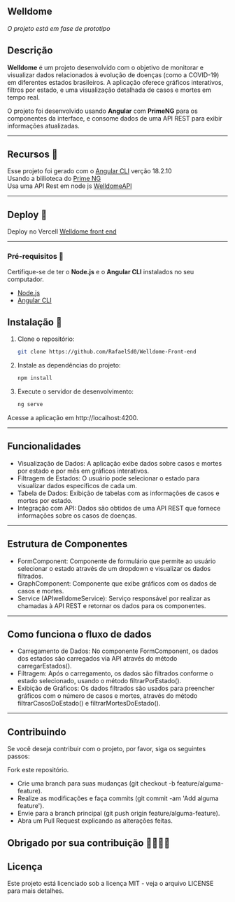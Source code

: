 ## Welldome

*O projeto está em fase de prototipo*

## Descrição

**Welldome** é um projeto desenvolvido com o objetivo de monitorar e visualizar dados relacionados à evolução de doenças (como a COVID-19) em diferentes estados brasileiros. A aplicação oferece gráficos interativos, filtros por estado, e uma visualização detalhada de casos e mortes em tempo real.

O projeto foi desenvolvido usando **Angular** com **PrimeNG** para os componentes da interface, e consome dados de uma API REST para exibir informações atualizadas.

---

## Recursos 🌟

Esse projeto foi gerado com o [Angular CLI](https://github.com/angular/angular-cli) verção 18.2.10
<br>
Usando a blilioteca do [Prime NG](https://primeng.org/)
<br>
Usa uma API Rest em node js [WelldomeAPI](https://github.com/RafaelSd0/Welldome_Back-end)


---

## Deploy 🌟

Deploy no Vercell [Welldome front end](https://welldome-front-end.vercel.app/)

---

### Pré-requisitos 🌟

Certifique-se de ter o **Node.js** e o **Angular CLI** instalados no seu computador. 

- [Node.js](https://nodejs.org/)
- [Angular CLI](https://angular.io/cli)

## Instalação 🚀

1. Clone o repositório:

   ```bash
   git clone https://github.com/RafaelSd0/Welldome-Front-end
2. Instale as dependências do projeto:
   ```bash
   npm install
3. Execute o servidor de desenvolvimento:
   ```bash
   ng serve
Acesse a aplicação em http://localhost:4200.

---

## Funcionalidades 

- Visualização de Dados: A aplicação exibe dados sobre casos e mortes por estado e por mês em gráficos interativos.
- Filtragem de Estados: O usuário pode selecionar o estado para visualizar dados específicos de cada um.
- Tabela de Dados: Exibição de tabelas com as informações de casos e mortes por estado.
- Integração com API: Dados são obtidos de uma API REST que fornece informações sobre os casos de doenças.

---

## Estrutura de Componentes 

- FormComponent: Componente de formulário que permite ao usuário selecionar o estado através de um dropdown e visualizar os dados filtrados.
- GraphComponent: Componente que exibe gráficos com os dados de casos e mortes.
- Service (APIwelldomeService): Serviço responsável por realizar as chamadas à API REST e retornar os dados para os componentes.

---

## Como funciona o fluxo de dados 

- Carregamento de Dados: No componente FormComponent, os dados dos estados são carregados via API através do método carregarEstados().
- Filtragem: Após o carregamento, os dados são filtrados conforme o estado selecionado, usando o método filtrarPorEstado().
- Exibição de Gráficos: Os dados filtrados são usados para preencher gráficos com o número de casos e mortes, através do método filtrarCasosDoEstado() e filtrarMortesDoEstado().

---

## Contribuindo
Se você deseja contribuir com o projeto, por favor, siga os seguintes passos:

Fork este repositório.
- Crie uma branch para suas mudanças (git checkout -b feature/alguma-feature).
- Realize as modificações e faça commits (git commit -am 'Add alguma feature').
- Envie para a branch principal (git push origin feature/alguma-feature).
- Abra um Pull Request explicando as alterações feitas.

Obrigado por sua contribuição 🚀🚀🚀🚀
---

## Licença

Este projeto está licenciado sob a licença MIT - veja o arquivo LICENSE para mais detalhes.

